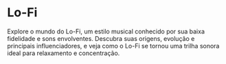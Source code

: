 # Lo-Fi
 Explore o mundo do Lo-Fi, um estilo musical conhecido por sua baixa fidelidade e sons envolventes. Descubra suas origens, evolução e principais influenciadores, e veja como o Lo-Fi se tornou uma trilha sonora ideal para relaxamento e concentração.
